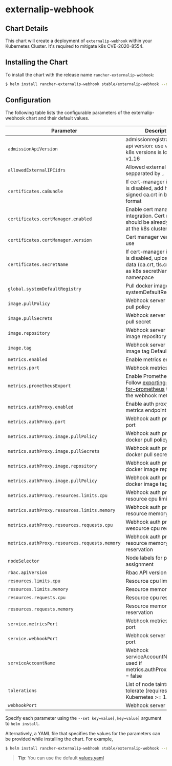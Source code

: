 # externalip-webhook

## Chart Details

This chart will create a deployment of `externalip-webhook` within your Kubernetes Cluster. It's required to mitigate k8s CVE-2020-8554.

## Installing the Chart

To install the chart with the release name `rancher-externalip-webhook`:

```bash
$ helm install rancher-externalip-webhook stable/externalip-webhook --namespace cattle-externalip-system -f values.yaml
```

## Configuration

The following table lists the configurable parameters of the externalip-webhook chart and their default values.


| Parameter                            | Description                                                                                                                | Default                                            |
| ----------------------------------   | -------------------------------------------------------------------------------------------------------------------------- | -------------------------------------------------- |
| `admissionApiVersion`                | admissionregistration.k8s.io api version: use `v1beta` if k8s versions is lower than v1.16                                 | `"v1"`                                               |
| `allowedExternalIPCidrs`             | Allowed external IP cidrs sepparated by `,`                                                                                | `""`                                               |
| `certificates.caBundle`              | If cert-manager integration is disabled, add here self signed ca.crt in base64 format                                      | `""`                                               |
| `certificates.certManager.enabled`   | Enable cert manager integration. Cert manager should be already installed at the k8s cluster                               | `true`                                               |
| `certificates.certManager.version`   | Cert manager version to use                                                                                                | `""`                                               |
| `certificates.secretName`            | If cert-manager integration is disabled, upload certs data (ca.crt, tls.crt & tls.key) as k8s secretName in the namespace  | `"webhook-server-cert"`                         |
| `global.systemDefaultRegistry`       | Pull docker images from systemDefaultRegistry                                                                              | `""`                                               |
| `image.pullPolicy`                   | Webhook server docker pull policy                                                                                          | `"IfNotPresent"`                                |
| `image.pullSecrets`                  | Webhook server docker pull secret                                                                                          | `""`                                               |
| `image.repository`                   | Webhook server docker image repository                                                                                     | `"rancher/externalip-webhook"`                           |
| `image.tag`                          | Webhook server docker image tag  Defaults to                                                                               | `".Chart.appVersion"`                           |
| `metrics.enabled`                    | Enable metrics endpoint                                                                                                    | `false`                                               |
| `metrics.port`                       | Webhook metrics pod port                                                                                                   | `8443`                                               |
| `metrics.prometheusExport`           | Enable Prometheus export. Follow [exporting-metrics-for-prometheus](https://book.kubebuilder.io/reference/metrics.html#exporting-metrics-for-prometheus) to export the webhook metrics | `false`                                               |
| `metrics.authProxy.enabled`          | Enable auth proxy for metrics endpoint                                                                                     | `false`                                               |
| `metrics.authProxy.port`             | Webhook auth proxy pod port                                                                                                | `8080`                                               |
| `metrics.authProxy.image.pullPolicy` | Webhook auth proxy docker pull policy                                                                                      | `"IfNotPresent"`                                               |
| `metrics.authProxy.image.pullSecrets`| Webhook auth proxy docker pull secrets                                                                                     | `""`                                               |
| `metrics.authProxy.image.repository` | Webhook auth proxy docker image repository                                                                                 | `"gcr.io/kubebuilder/kube-rbac-proxy"`                  |
| `metrics.authProxy.image.pullPolicy` | Webhook auth proxy docker image tag                                                                                        | `"v0.5.0"`                                               |
| `metrics.authProxy.resources.limits.cpu`      | Webhook auth proxy resource cpu limit                                                                             | `"100m"`                                               |
| `metrics.authProxy.resources.limits.memory`   | Webhook auth proxy resource memory limit                                                                          | `"30Mi"`                                               |
| `metrics.authProxy.resources.requests.cpu`    | Webhook auth proxy wesource cpu reservation                                                                       | `"100m"`                                               |
| `metrics.authProxy.resources.requests.memory` | Webhook auth proxy resource memory reservation                                                                    | `"20Mi"`                                               |
| `nodeSelector`                       | Node labels for pod assignment                                                                                             | `{}`                                               |
| `rbac.apiVersion`                    | Rbac API version to use                                                                                                    | `"v1"`                                               |
| `resources.limits.cpu`               | Resource cpu limit                                                                                                         | `"100m"`                                               |
| `resources.limits.memory`            | Resource memory limit                                                                                                      | `"30Mi"`                                               |
| `resources.requests.cpu`             | Resource cpu reservation                                                                                                   | `"100m"`                                               |
| `resources.requests.memory`          | Resource memory reservation                                                                                                | `"20Mi"`                                               |
| `service.metricsPort`                | Webhook metrics service port                                                                                               | `8443`                                               |
| `service.webhookPort`                | Webhook server service port                                                                                                | `443`                                               |
| `serviceAccountName`                 | Webhook serviceAccountName. Just used if metrics.authProxy.enabled = false                                                 | `"default"`                                               |
| `tolerations`                        | List of node taints to tolerate (requires Kubernetes >= 1.6)                                                               | `[]`                                               |
| `webhookPort`                        | Webhook server pod port                                                                                                    | `9443`                                               |

Specify each parameter using the `--set key=value[,key=value]` argument to `helm install`.

Alternatively, a YAML file that specifies the values for the parameters can be provided while installing the chart. For example,

```bash
$ helm install rancher-externalip-webhook stable/externalip-webhook --namespace cattle-externalip-system -f values.yaml
```

> **Tip**: You can use the default [values.yaml](values.yaml)

